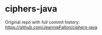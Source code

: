 # ciphers-java

Original repo with full commit history:
https://github.com/JeannieFallon/ciphers-java
